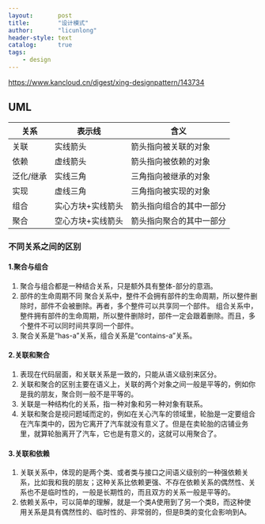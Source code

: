 ```yaml
---
layout:       post
title:        "设计模式"
author:       "licunlong"
header-style: text
catalog:      true
tags:
    - design
---
```


<https://www.kancloud.cn/digest/xing-designpattern/143734>

## UML

|关系|表示线|含义|
|-|-|-|
|关联|实线箭头|箭头指向被关联的对象|
|依赖|虚线箭头|箭头指向被依赖的对象|
|泛化/继承|实线三角|三角指向被继承的对象|
|实现|虚线三角|三角指向被实现的对象|
|组合|实心方块+实线箭头|箭头指向组合的其中一部分|
|聚合|空心方块+实线箭头|箭头指向聚合的其中一部分|


### 不同关系之间的区别

#### 1.聚合与组合

1. 聚合与组合都是一种结合关系，只是额外具有整体-部分的意涵。
2. 部件的生命周期不同
    聚合关系中，整件不会拥有部件的生命周期，所以整件删除时，部件不会被删除。再者，多个整件可以共享同一个部件。
    组合关系中，整件拥有部件的生命周期，所以整件删除时，部件一定会跟着删除。而且，多个整件不可以同时间共享同一个部件。
3. 聚合关系是“has-a”关系，组合关系是“contains-a”关系。

#### 2.关联和聚合

1. 表现在代码层面，和关联关系是一致的，只能从语义级别来区分。
2. 关联和聚合的区别主要在语义上，关联的两个对象之间一般是平等的，例如你是我的朋友，聚合则一般不是平等的。
3. 关联是一种结构化的关系，指一种对象和另一种对象有联系。
4. 关联和聚合是视问题域而定的，例如在关心汽车的领域里，轮胎是一定要组合在汽车类中的，因为它离开了汽车就没有意义了。但是在卖轮胎的店铺业务里，就算轮胎离开了汽车，它也是有意义的，这就可以用聚合了。

#### 3.关联和依赖

1. 关联关系中，体现的是两个类、或者类与接口之间语义级别的一种强依赖关系，比如我和我的朋友；这种关系比依赖更强、不存在依赖关系的偶然性、关系也不是临时性的，一般是长期性的，而且双方的关系一般是平等的。
2. 依赖关系中，可以简单的理解，就是一个类A使用到了另一个类B，而这种使用关系是具有偶然性的、临时性的、非常弱的，但是B类的变化会影响到A。
